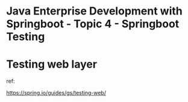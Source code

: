# Java Enterprise Development with Springboot - Topic 4 - Springboot Testing

# Testing web layer

ref:

https://spring.io/guides/gs/testing-web/
